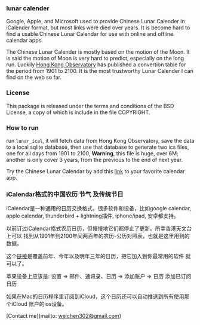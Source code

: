 ### lunar calender

Google, Apple, and Microsoft used to provide Chinese Lunar Calender in iCalender
format, but most links were died over years. It is become hard to find a usable
Chinese Lunar Calendar for use with online and offline calendar apps.

The Chinese Lunar Calender is mostly based on the motion of the Moon. It is said
the motion of Moon is very hard to predict, especially on the long run. Luckily
[Hong Kong Observatory] has published a convertion table for the period from
1901 to 2100. It is the most trustworthy Lunar Calender I can find on the web so
far.


### License

This package is released under the terms and conditions of the BSD License, a
copy of which is include in the file COPYRIGHT.


### How to run

run `lunar_ical`, it will fetch data from Hong Kong Observatory, save the data
to a local sqlite database, then use that database to generate two ics files,
one for all days from 1901 to 2100, **Warning**, this file is huge, over 6M;
another is only cover 3 years, from the previous to the end of next year.

Try the Chinese Lunar Calendar by add this [link][iCal] to your favorite calendar app.



### iCalendar格式的中国农历 节气 及传统节日

iCalendar是一种通用的日历交换格式，很多软件和设备，比如google calendar, apple
calendar, thunderbird + lightning插件, iphone/ipad, 安卓都支持。

以前订过iCalendar格式农历日历，但慢慢地它们都停止了更新。所幸香港天文台上可以
找到从1901年到2100年间两百年的农历-公历对照表，也就是这里用到的数据。 

这个[链接][iCal]是覆盖前年、今年以及明年三年的日历，把它加入到你最常用的软件
就可以了。

苹果设备上应该是:
 设置 => 邮件、通讯录、日历 => 添加账户  => 日历 添加已订阅日历

如果在Mac的日历程序里订阅到iCloud，这个日历还可以自动推送到所有使用那个iCloud
账户的ios设备。





[Contact me](mailto: weichen302@gmail.com)

[iCal]: https://raw.github.com/infinet/lunar-calender/master/chinese_lunar_prev_year_next_year.ics
[Hong Kong Observatory]: http://gb.weather.gov.hk/gts/time/conversionc.htm
